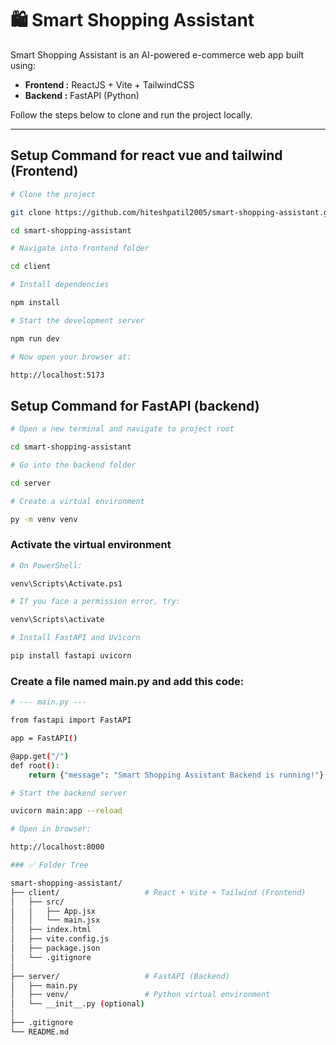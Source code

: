 # 🛍️ Smart Shopping Assistant

Smart Shopping Assistant is an AI-powered e-commerce web app built using:

- **Frontend :** ReactJS + Vite + TailwindCSS  
- **Backend :** FastAPI (Python)

Follow the steps below to clone and run the project locally.

---

## Setup Command for react vue and tailwind (Frontend)

```bash
# Clone the project

git clone https://github.com/hiteshpatil2005/smart-shopping-assistant.git

cd smart-shopping-assistant
```
```bash
# Navigate into frontend folder

cd client
```
```bash
# Install dependencies

npm install
```
```bash
# Start the development server

npm run dev
```
```bash
# Now open your browser at:

http://localhost:5173
```
## Setup Command for FastAPI (backend)
```bash
# Open a new terminal and navigate to project root

cd smart-shopping-assistant
```
```bash
# Go into the backend folder

cd server
```

```bash
# Create a virtual environment

py -m venv venv
```

### Activate the virtual environment

```bash
# On PowerShell:

venv\Scripts\Activate.ps1
```
```bash
# If you face a permission error, try:

venv\Scripts\activate
```

```bash
# Install FastAPI and Uvicorn

pip install fastapi uvicorn
```

### Create a file named main.py and add this code:
```bash
# --- main.py ---

from fastapi import FastAPI

app = FastAPI()

@app.get("/")
def root():
    return {"message": "Smart Shopping Assistant Backend is running!"}
```
```bash
# Start the backend server

uvicorn main:app --reload
```
```bash
# Open in browser:

http://localhost:8000
```

```bash
### ✅ Folder Tree

smart-shopping-assistant/
├── client/                   # React + Vite + Tailwind (Frontend)
│   ├── src/
│   │   ├── App.jsx
│   │   └── main.jsx
│   ├── index.html
│   ├── vite.config.js
│   ├── package.json
│   └── .gitignore
│
├── server/                   # FastAPI (Backend)
│   ├── main.py
│   ├── venv/                 # Python virtual environment
│   └── __init__.py (optional)
│
├── .gitignore
└── README.md

```
